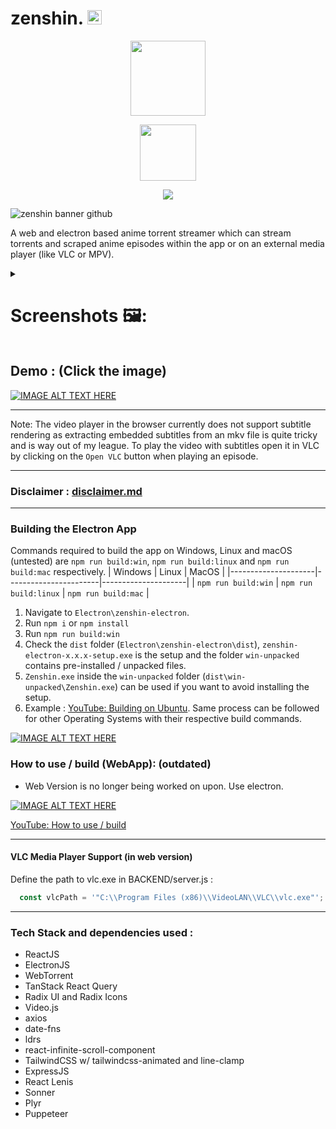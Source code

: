 # zenshin. <img src="https://github.com/user-attachments/assets/87dd28e0-8c0a-43ce-a953-f58c604ccf62" width="23">

<p align="center" >
  <img src="https://github.com/user-attachments/assets/af797fd4-e7ca-428f-82fc-c50d13b9407c" width="120">
</p>
<p align="center">
  <a href="https://github.com/hitarth-gg/zenshin/releases">
    <img src="https://img.shields.io/github/downloads/hitarth-gg/zenshin/total?style=flat-square&color=blue" width="90">
  </a>
</p>

<p align="center" >
    <img src="https://github.com/user-attachments/assets/c0dbeb01-36a8-432e-95c5-e643694901c7">
</p>

![zenshin banner github](https://github.com/user-attachments/assets/54a37351-b064-4749-a4b5-7fb19ce86ceb)

A web and electron based anime torrent streamer which can stream torrents and scraped anime episodes within the app or on an external media player (like VLC or MPV).

<details>
<summary><h1>Screenshots 🖼️: </h1></summary>
  
![image](https://github.com/user-attachments/assets/02158f0e-e2dd-4269-8ab9-d7ec57d5af6f)
![image](https://github.com/user-attachments/assets/1e7379b8-3ea1-4827-a9a4-13f3fd8584a5)
![image](https://github.com/user-attachments/assets/cc74840c-722f-4c7c-8d63-d541f3ee7f92)
![image](https://github.com/user-attachments/assets/47a662ad-0983-43a9-95bd-7bee26acce4d)
![image](https://github.com/user-attachments/assets/783330e9-1a84-49e5-a2a7-befc674d571d)
![image](https://github.com/user-attachments/assets/b8c61b0f-08b2-4005-a073-f0200a9c8842)
![image](https://github.com/user-attachments/assets/6c17a60c-34ed-44c8-b8d4-7e886ea2c496)
![image](https://github.com/user-attachments/assets/6948d885-fe74-463a-b004-4c4cb372049e)

</details>


## Demo : (Click the image)
[![IMAGE ALT TEXT HERE](https://img.youtube.com/vi/nhUhcBWD4HE/0.jpg)](https://youtu.be/nhUhcBWD4HE)

---
Note: The video player in the browser currently does not support subtitle rendering as extracting embedded subtitles from an mkv file is quite tricky and is way out of my league. To play the video with subtitles open it in VLC by clicking on the `Open VLC` button when playing an episode.

---

### Disclaimer : [disclaimer.md](https://github.com/hitarth-gg/zenshin/blob/af8cd6485cc9fa8ea59434312d022fce223daa28/disclaimer.md)

---

### Building the Electron App

Commands required to build the app on Windows, Linux and macOS (untested) are `npm run build:win`, `npm run build:linux` and `npm run build:mac` respectively.
| Windows             | Linux                 | MacOS               |
|---------------------|-----------------------|---------------------|
| `npm run build:win` | `npm run build:linux` | `npm run build:mac` |


1. Navigate to `Electron\zenshin-electron`.
2. Run `npm i` or `npm install`
3. Run `npm run build:win`
4. Check the `dist` folder (`Electron\zenshin-electron\dist`), `zenshin-electron-x.x.x-setup.exe` is the setup and the folder `win-unpacked` contains pre-installed / unpacked files.
5. `Zenshin.exe` inside the `win-unpacked` folder (`dist\win-unpacked\Zenshin.exe`) can be used if you want to avoid installing the setup.
6. Example : [YouTube: Building on Ubuntu](https://youtu.be/l13ogKtMbt0). Same process can be followed for other Operating Systems with their respective build commands.

[![IMAGE ALT TEXT HERE](https://img.youtube.com/vi/l13ogKtMbt0/0.jpg)](https://youtu.be/l13ogKtMbt0)



### How to use / build (WebApp): (outdated)
- Web Version is no longer being worked on upon. Use electron.

[![IMAGE ALT TEXT HERE](https://img.youtube.com/vi/DiVczJ92sAU/0.jpg)](https://www.youtube.com/watch?v=DiVczJ92sAU)

[YouTube: How to use / build](https://youtu.be/DiVczJ92sAU?si=NvqnDvXE_LW7EHW8)

---
#### VLC Media Player Support (in web version)
Define the path to vlc.exe in BACKEND/server.js : 
```js
  const vlcPath = '"C:\\Program Files (x86)\\VideoLAN\\VLC\\vlc.exe"'; // Adjust this path as needed
```
---

### Tech Stack and dependencies used :
- ReactJS
- ElectronJS
- WebTorrent
- TanStack React Query
- Radix UI and Radix Icons
- Video.js
- axios
- date-fns
- ldrs
- react-infinite-scroll-component
- TailwindCSS w/ tailwindcss-animated and line-clamp
- ExpressJS
- React Lenis
- Sonner
- Plyr
- Puppeteer
